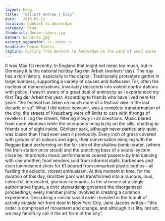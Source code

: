 ```yaml
---
layout: blog
title:  "Elliott Andrew | blog"
date:   2015-09-22
location: Dunkirk to Amsterdam
category: blog
thumbnail: denim-riders.jpg
banner: banner01.jpg
excerpt_separator: <!--more-->
headline: Denim Riders
tagline: Cycling from Dunkirk to Amsterdam on the wind of weed smoke
---
```


It was May 1st recently. In England that might not mean too much, but in Germany it is the national holiday Tag der Arbeit (workers’ day). The day has a rich history, especially in the capital. Traditionally protesters gather in large numbers, supporting a variety of causes and Kotbusser Tor, often the nucleus of demonstrations, invariably descends into violent confrontations with police.<!--more--> I wasn’t aware of a great deal of animosity as I experienced my first Tag der Arbeit this year. According to friends who have lived here for years:“the festival has taken on much more of a festival vibe in the last decade or so”. What I did notice however, was a complete transformation of the city, the streets of Kreuzberg were off limits to cars with throngs of revellers filling the streets, filtering slowly in all directions. Music blared from open windows while the occupants hung lazily on the sills, chatting to friends out of sight inside. Görlitzer park, although never particularly quiet, was busier than I had ever seen it previously. Every inch of grass covered with groups of all colours and ages, their conversation mingling with the Reggae band performing on the far side of the shallow bomb-crater, (where the train station once stood) and the punching bass of a sound-system close by. Impromptu music performances coaxed passers-by into dancing with one another; food vendors sold from informal stalls, barbecues and even luminescent shots for €1 poured from unmarked plastic bottles—all fuelling the eclectic, vibrant enthusiasm. At this moment in time, for the duration of this day, Görlitzer park was transformed into a raucous, loud, colourful, intoxicated, glorious commons. In the absence of a single authoritative figure, a civic stewardship governed the disorganised proceedings; every member jointly involved in creating a common experience. Describing a similar social order revealed in the tumult of activity outside her front door in New York City, Jane Jacobs writes—“this order is comprised of movement and change, and although it is life, not art, we may fancifully call it the art form of the city”.
